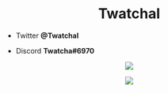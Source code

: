 <h1 align="center">Twatchal</h1>

- Twitter **@Twatchal**

- Discord **Twatcha#6970**

<p align="center"><img align="center" src="https://github-readme-stats.vercel.app/api/top-langs/?username=Twatchaldlayout=compact&theme=dark"></p>
                         
<p align="center"><img align="center" src="https://github-readme-stats.vercel.app/api?username=Twatchal&show_icons=true&theme=dark"></p>
